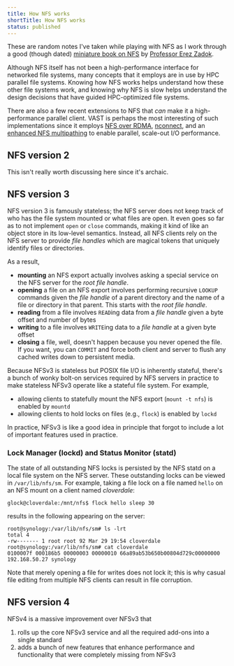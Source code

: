 ```yaml
---
title: How NFS works
shortTitle: How NFS works
status: published
---
```


These are random notes I've taken while playing with NFS as I work through a
good (though dated) [miniature book on NFS][1] by [Professor Erez Zadok][2].

Although NFS itself has not been a high-performance interface for networked
file systems, many concepts that it employs are in use by HPC parallel file
systems.  Knowing how NFS works helps understand how these other file systems
work, and knowing why NFS is slow helps understand the design decisions that
have guided HPC-optimized file systems.

There are also a few recent extensions to NFS that _can_ make it a
high-performance parallel client.  VAST is perhaps the most interesting of such
implementations since it employs [NFS over RDMA][3], [nconnect][4], and an
[enhanced NFS multipathing][5] to enable parallel, scale-out I/O performance.

## NFS version 2

This isn't really worth discussing here since it's archaic.

## NFS version 3

NFS version 3 is famously stateless; the NFS server does not keep track of who
has the file system mounted or what files are open.  It even goes so far as to
not implement `open` or `close` commands, making it kind of like an object store
in its low-level semantics.  Instead, all NFS clients rely on the NFS server to
provide _file handles_ which are magical tokens that uniquely identify files or
directories.

As a result, 

* **mounting** an NFS export actually involves asking a special service on the
  NFS server for the _root file handle_.
* **opening** a file on an NFS export involves performing recursive `LOOKUP`
  commands given the _file handle_ of a parent directory and the name of a
  file or directory in that parent.  This starts with the _root file handle_.
* **reading** from a file involves `READ`ing data from a _file handle_ given a
  byte offset and number of bytes
* **writing** to a file involves `WRITE`ing data to a _file handle_ at a given byte
  offset
* **closing** a file, well, doesn't happen because you never opened the file.
  If you want, you can `COMMIT` and force both client and server to flush any
  cached writes down to persistent media.

Because NFSv3 is stateless but POSIX file I/O is inherently stateful, there's
a bunch of wonky bolt-on services required by NFS servers in practice to make
stateless NFSv3 operate like a stateful file system.  For example,

* allowing clients to statefully mount the NFS export (`mount -t nfs`) is
  enabled by `mountd`
* allowing clients to hold locks on files (e.g., `flock`) is enabled by 
  `lockd`

In practice, NFSv3 is like a good idea in principle that forgot to include a lot
of important features used in practice.

### Lock Manager (lockd) and Status Monitor (statd)

The state of all outstanding NFS locks is persisted by the NFS statd on a local
file system on the NFS server.  These outstanding locks can be viewed in
`/var/lib/nfs/sm`.  For example, taking a file lock on a file named `hello` on
an NFS mount on a client named _cloverdale_:

    glock@cloverdale:/mnt/nfs$ flock hello sleep 30

results in the following appearing on the server:

    root@synology:/var/lib/nfs/sm# ls -lrt
    total 4
    -rw------- 1 root root 92 Mar 29 19:54 cloverdale
    root@synology:/var/lib/nfs/sm# cat cloverdale
    0100007f 000186b5 00000003 00000010 66a89ab53b650b00804d729c00000000 192.168.50.27 synology

Note that merely opening a file for writes does not lock it; this is why casual
file editing from multiple NFS clients can result in file corruption.

## NFS version 4

NFSv4 is a massive improvement over NFSv3 that

1. rolls up the core NFSv3 service and all the required add-ons into a single
   standard
2. adds a bunch of new features that enhance performance and functionality that
   were completely missing from NFSv3

[1]: https://www.fsl.cs.sunysb.edu/~ezk/cse506-s19/handouts/ch1+6.pdf
[2]: https://www.fsl.cs.sunysb.edu/~ezk
[3]: https://www.usenix.org/legacy/events/fast02/wips.html#callaghan
[4]: https://lkml.iu.edu/hypermail/linux/kernel/1907.2/02845.html
[5]: https://vastdata.com/blog/meet-your-need-for-speed-with-nfs/

